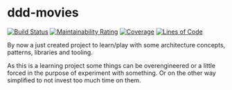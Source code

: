 # ddd-movies

[![Build Status](https://travis-ci.com/lujop/ddd-movies.svg?branch=master)](https://travis-ci.com/lujop/ddd-movies)
[![Maintainability Rating](https://sonarcloud.io/api/project_badges/measure?project=lujop_ddd-movies&metric=sqale_rating)](https://sonarcloud.io/dashboard?id=lujop_ddd-movies)
[![Coverage](https://sonarcloud.io/api/project_badges/measure?project=lujop_ddd-movies&metric=coverage)](https://sonarcloud.io/dashboard?id=lujop_ddd-movies)
[![Lines of Code](https://sonarcloud.io/api/project_badges/measure?project=lujop_ddd-movies&metric=ncloc)](https://sonarcloud.io/dashboard?id=lujop_ddd-movies)

By now a just created project to learn/play with some architecture concepts, patterns, libraries and tooling.

As this is a learning project some things can be overengineered or a little forced in the purpose of experiment with something.
Or on the other way simplified to not invest too much time on them.
